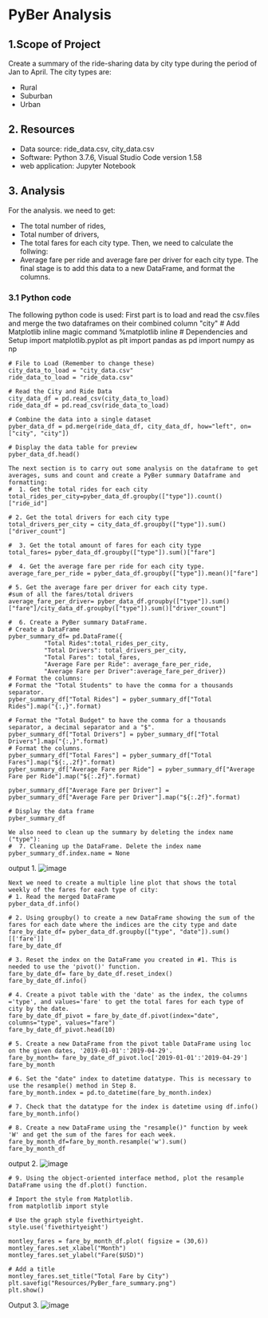 # PyBer Analysis
## 1.Scope of Project

  Create a summary of the ride-sharing data by city type during the period of Jan to April. 
  The city types are:
  - Rural
  - Suburban
  - Urban
  
  ## 2. Resources
   * Data source: ride_data.csv, city_data.csv
   * Software: Python 3.7.6, Visual Studio Code version 1.58
   * web application: Jupyter Notebook
  
  ## 3. Analysis
  
  For the analysis. we need to get:
  - The total number of rides, 
  - Total number of drivers, 
  - The total fares for each city type. 
  Then, we need to calculate the follwing:
  - Average fare per ride and average fare per driver for each city type. 
  The final stage is to add this data to a new DataFrame, and format the columns.

### 3.1 Python code
  The following python code is used:
  First part is to load and read the csv.files and merge the two dataframes on their combined column "city"
     # Add Matplotlib inline magic command
    %matplotlib inline
    # Dependencies and Setup
    import matplotlib.pyplot as plt
    import pandas as pd
    import numpy as np

    # File to Load (Remember to change these)
    city_data_to_load = "city_data.csv"
    ride_data_to_load = "ride_data.csv"

    # Read the City and Ride Data
    city_data_df = pd.read_csv(city_data_to_load)
    ride_data_df = pd.read_csv(ride_data_to_load)

    # Combine the data into a single dataset
    pyber_data_df = pd.merge(ride_data_df, city_data_df, how="left", on=["city", "city"])

    # Display the data table for preview
    pyber_data_df.head()
    
    The next section is to carry out some analysis on the dataframe to get averages, sums and count and create a PyBer summary Dataframe and formatting:
    #  1. Get the total rides for each city  
    total_rides_per_city=pyber_data_df.groupby(["type"]).count()["ride_id"]
  
    # 2. Get the total drivers for each city type
    total_drivers_per_city = city_data_df.groupby(["type"]).sum()["driver_count"]
    
    #  3. Get the total amount of fares for each city type
    total_fares= pyber_data_df.groupby(["type"]).sum()["fare"] 
    
    #  4. Get the average fare per ride for each city type. 
    average_fare_per_ride = pyber_data_df.groupby(["type"]).mean()["fare"]
    
    # 5. Get the average fare per driver for each city type. 
    #sum of all the fares/total drivers
    average_fare_per_driver= pyber_data_df.groupby(["type"]).sum()["fare"]/city_data_df.groupby(["type"]).sum()["driver_count"] 
    
    #  6. Create a PyBer summary DataFrame. 
    # Create a DataFrame
    pyber_summary_df= pd.DataFrame({
              "Total Rides":total_rides_per_city, 
              "Total Drivers": total_drivers_per_city, 
              "Total Fares": total_fares,
              "Average Fare per Ride": average_fare_per_ride, 
              "Average Fare per Driver":average_fare_per_driver})
    # Format the columns:
    # Format the "Total Students" to have the comma for a thousands separator.
    pyber_summary_df["Total Rides"] = pyber_summary_df["Total Rides"].map("{:,}".format)

    # Format the "Total Budget" to have the comma for a thousands separator, a decimal separator and a "$".
    pyber_summary_df["Total Drivers"] = pyber_summary_df["Total Drivers"].map("{:,}".format)
    # Format the columns.
    pyber_summary_df["Total Fares"] = pyber_summary_df["Total Fares"].map("${:,.2f}".format)
    pyber_summary_df["Average Fare per Ride"] = pyber_summary_df["Average Fare per Ride"].map("${:.2f}".format)

    pyber_summary_df["Average Fare per Driver"] = pyber_summary_df["Average Fare per Driver"].map("${:.2f}".format) 

    # Display the data frame
    pyber_summary_df
    
    We also need to clean up the summary by deleting the index name ("type"):
    #  7. Cleaning up the DataFrame. Delete the index name
    pyber_summary_df.index.name = None

 output 1.
 ![image](https://user-images.githubusercontent.com/85843030/127341071-158b77dd-39cc-40dc-95d9-23fe1590d267.png)

 
    Next we need to create a multiple line plot that shows the total weekly of the fares for each type of city:
    # 1. Read the merged DataFrame
    pyber_data_df.info()

    # 2. Using groupby() to create a new DataFrame showing the sum of the fares for each date where the indices are the city type and date
    fare_by_date_df= pyber_data_df.groupby(["type", "date"]).sum()[['fare']]
    fare_by_date_df

    # 3. Reset the index on the DataFrame you created in #1. This is needed to use the 'pivot()' function.
    fare_by_date_df= fare_by_date_df.reset_index()
    fare_by_date_df.info() 
    
    # 4. Create a pivot table with the 'date' as the index, the columns ='type', and values='fare' to get the total fares for each type of city by the date. 
    fare_by_date_df_pivot = fare_by_date_df.pivot(index="date", columns="type", values="fare")
    fare_by_date_df_pivot.head(10)
    
    # 5. Create a new DataFrame from the pivot table DataFrame using loc on the given dates, '2019-01-01':'2019-04-29'.
    fare_by_month= fare_by_date_df_pivot.loc['2019-01-01':'2019-04-29']
    fare_by_month
    
    # 6. Set the "date" index to datetime datatype. This is necessary to use the resample() method in Step 8.
    fare_by_month.index = pd.to_datetime(fare_by_month.index)
    
    # 7. Check that the datatype for the index is datetime using df.info()
    fare_by_month.info()
    
    # 8. Create a new DataFrame using the "resample()" function by week 'W' and get the sum of the fares for each week. 
    fare_by_month_df=fare_by_month.resample('w').sum()
    fare_by_month_df
    
output 2.
![image](https://user-images.githubusercontent.com/85843030/127343445-87e3ce03-a870-489a-967c-5adbe7c75441.png)

    
    
    # 9. Using the object-oriented interface method, plot the resample DataFrame using the df.plot() function. 

    # Import the style from Matplotlib.
    from matplotlib import style

    # Use the graph style fivethirtyeight.
    style.use('fivethirtyeight')

    montley_fares = fare_by_month_df.plot( figsize = (30,6))
    montley_fares.set_xlabel("Month")
    montley_fares.set_ylabel("Fare($USD)")

    # Add a title 
    montley_fares.set_title("Total Fare by City")
    plt.savefig("Resources/PyBer_fare_summary.png")
    plt.show()
    
  Output 3.
  ![image](https://user-images.githubusercontent.com/85843030/127343583-5fb1e842-ae70-46bf-a509-67658b3cb6ee.png)

  

    
